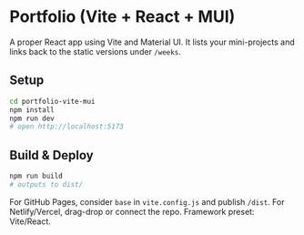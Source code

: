 # Portfolio (Vite + React + MUI)

A proper React app using Vite and Material UI. It lists your mini-projects and links back to the static versions under `/weeks`.

## Setup
```bash
cd portfolio-vite-mui
npm install
npm run dev
# open http://localhost:5173
```

## Build & Deploy
```bash
npm run build
# outputs to dist/
```
For GitHub Pages, consider `base` in `vite.config.js` and publish `/dist`.
For Netlify/Vercel, drag-drop or connect the repo. Framework preset: Vite/React.
